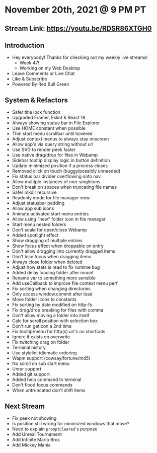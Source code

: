 # November 20th, 2021 @ 9 PM PT

## Stream Link: https://youtu.be/RDSR86XTGH0

## Introduction

- Hey everybody! Thanks for checking out my weekly live streams!
  - Week 47!
  - Working on my Web Desktop
- Leave Comments or Live Chat
- Like & Subscribe
- Powered By Red Bull Green

## System & Refactors

- Safer title lock function
- Upgraded Framer, Eslint & React 18
- Always showing status bar in File Explorer
- Use HOME constant when possible
- Thin start menu scrollbar until hovered
- Adjust context menus to always stay onscreen
- Allow app's via query string without url
- Use SVG to render peek faster
- Use native drag/drop for files in Webamp
- Sidebar tooltip display logic in button definition
- Update minimized position if a process closes
- Removed click on touch (buggy/possibly unneeded)
- Fix status bar divider overflowing onto nav
- Allow multiple instances of non-singletons
- Don't break on spaces when truncating file names
- Safer mkdir recursive
- Readonly mode for file manager view
- Adjust statusbar padding
- Allow app sub icons
- Animate activated start menu entries
- Allow using "new" folder icon in file manager
- Start menu nested folders
- Don't scale for open/close Webamp
- Added spotlight effect
- Show dragging of multiple entries
- Show focus effect when droppable on entry
- Don't allow dragging into currently dragged items
- Don't lose focus when dragging items
- Always close folder when deleted
- Adjust how stats is read to fix runtime bug
- Added delay loading folder after mount
- Rename var to something more sensible
- Add useCallback to improve file context menu perf
- Fix sorting when changing directories
- Only access window.commit after load
- Move folder icons to constants
- Fix sorting by date modified on http-fs
- Fix drag/drop breaking for files with comma
- Don't allow moving a folder into itself
- Calc for scroll position with selection box
- Don't run getIcon a 2nd time
- Fix tooltip/menu for http(s) url's on shortcuts
- Ignore if exists on overwrite
- Fix twitching drag on folder
- Terminal history
- Use stylelint idiomatic ordering
- Wapm support (cowsay/fortune/md5)
- No scroll on sub start menu
- Unrar support
- Added git support
- Added help command to terminal
- Don't flood focus commands
- When untruncated don't shift items

## Next Stream

- Fix peek not showing
- Is position still wrong for minimized windows that move?
- Need to explain `promptCleared`'s purpose
- Add Unreal Tournament
- Add Infinite Mario Bros
- Add Mickey Mania
